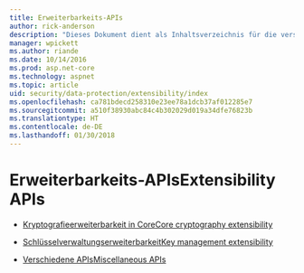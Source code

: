 ```yaml
---
title: Erweiterbarkeits-APIs
author: rick-anderson
description: "Dieses Dokument dient als Inhaltsverzeichnis für die verschiedenen Themen zur Erweiterbarkeit des Schutzes von Daten in ASP.NET Core."
manager: wpickett
ms.author: riande
ms.date: 10/14/2016
ms.prod: asp.net-core
ms.technology: aspnet
ms.topic: article
uid: security/data-protection/extensibility/index
ms.openlocfilehash: ca781bdecd258310e23ee78a1dcb37af012285e7
ms.sourcegitcommit: a510f38930abc84c4b302029d019a34dfe76823b
ms.translationtype: HT
ms.contentlocale: de-DE
ms.lasthandoff: 01/30/2018
---
```

# <a name="extensibility-apis"></a><span data-ttu-id="02cc5-103">Erweiterbarkeits-APIs</span><span class="sxs-lookup"><span data-stu-id="02cc5-103">Extensibility APIs</span></span>

* [<span data-ttu-id="02cc5-104">Kryptografieerweiterbarkeit in Core</span><span class="sxs-lookup"><span data-stu-id="02cc5-104">Core cryptography extensibility</span></span>](core-crypto.md)

* [<span data-ttu-id="02cc5-105">Schlüsselverwaltungserweiterbarkeit</span><span class="sxs-lookup"><span data-stu-id="02cc5-105">Key management extensibility</span></span>](key-management.md)

* [<span data-ttu-id="02cc5-106">Verschiedene APIs</span><span class="sxs-lookup"><span data-stu-id="02cc5-106">Miscellaneous APIs</span></span>](misc-apis.md)
